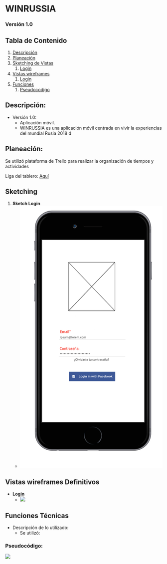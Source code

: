 # WINRUSSIA # 
### Versión 1.0


## Tabla de Contenido
1. [Descripción](#descripcion)
2. [Planeación](#planeacion)
3. [Sketching de Vistas](#sketching)
    1. [Login](#sketch-login)
4. [Vistas wireframes](#wireframes)
    1. [Login](#login)
5. [Funciones](#funciones)
    1. [Pseudocodigo](#pseudo)


## <a name="descripcion"></a> Descripción: ##
- Versión 1.0:
    - Aplicación móvil.
    - WINRUSSIA es una aplicación móvil centrada en vivir la experiencias del mundial Rusia 2018 d


## <a name="planeacion"></a> Planeación: 

Se utilizó plataforma de Trello para realizar la organización de tiempos y actividades

Liga del tablero: [Aquí](https://trello.com/b/tEWFmgOW/principal-board)  

## <a name="sketching"></a> Sketching ##
1.  <a name="sketch-login"></a>**Sketch Login**
    - <img src=assets/images/Sketches/sketch-login.png>

## <a name="wireframes"></a> Vistas wireframes Definitivos
- <a name="login"></a>**Login**
    - <img src=assets/images/------------->

## <a name="funciones"></a> Funciones Técnicas <a name="funciones"></a>
- Descripción de lo utilizado:
    - Se utilizó:

### <a name="pseudo"></a> Pseudocódigo:
<img src=assets/images/----------------->



